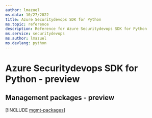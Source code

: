 ```yaml
---
author: lmazuel
ms.data: 10/27/2022
title: Azure Securitydevops SDK for Python
ms.topic: reference
description: Reference for Azure Securitydevops SDK for Python
ms.service: securitydevops
ms.author: lmazuel
ms.devlang: python
---
```

# Azure Securitydevops SDK for Python - preview

## Management packages - preview
[!INCLUDE [mgmt-packages](securitydevops-mgmt-index.md)]